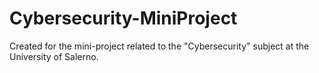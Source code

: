 # Cybersecurity-MiniProject
Created for the mini-project related to the "Cybersecurity" subject at the University of Salerno.
